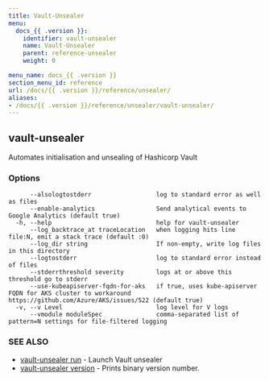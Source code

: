 ```yaml
---
title: Vault-Unsealer
menu:
  docs_{{ .version }}:
    identifier: vault-unsealer
    name: Vault-Unsealer
    parent: reference-unsealer
    weight: 0

menu_name: docs_{{ .version }}
section_menu_id: reference
url: /docs/{{ .version }}/reference/unsealer/
aliases:
- /docs/{{ .version }}/reference/unsealer/vault-unsealer/
---
```

## vault-unsealer

Automates initialisation and unsealing of Hashicorp Vault

### Options

```
      --alsologtostderr                  log to standard error as well as files
      --enable-analytics                 Send analytical events to Google Analytics (default true)
  -h, --help                             help for vault-unsealer
      --log_backtrace_at traceLocation   when logging hits line file:N, emit a stack trace (default :0)
      --log_dir string                   If non-empty, write log files in this directory
      --logtostderr                      log to standard error instead of files
      --stderrthreshold severity         logs at or above this threshold go to stderr
      --use-kubeapiserver-fqdn-for-aks   if true, uses kube-apiserver FQDN for AKS cluster to workaround https://github.com/Azure/AKS/issues/522 (default true)
  -v, --v Level                          log level for V logs
      --vmodule moduleSpec               comma-separated list of pattern=N settings for file-filtered logging
```

### SEE ALSO

* [vault-unsealer run](/docs/reference/unsealer/vault-unsealer_run.md)	 - Launch Vault unsealer
* [vault-unsealer version](/docs/reference/unsealer/vault-unsealer_version.md)	 - Prints binary version number.


